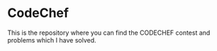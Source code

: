 # CodeChef
This is the repository where you can find the CODECHEF contest and problems which I have solved.
